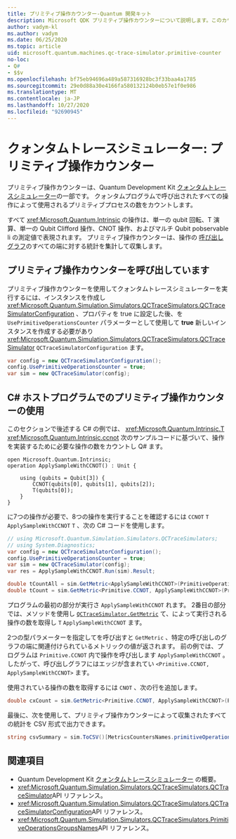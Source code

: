 ```yaml
---
title: プリミティブ操作カウンター-Quantum 開発キット
description: Microsoft QDK プリミティブ操作カウンターについて説明します。このカウンターは、クォンタムトレースシミュレーターを使用して、プログラム内の操作によって使用されるプリミティブプロセスを追跡し Q# ます。
author: vadym-kl
ms.author: vadym
ms.date: 06/25/2020
ms.topic: article
uid: microsoft.quantum.machines.qc-trace-simulator.primitive-counter
no-loc:
- Q#
- $$v
ms.openlocfilehash: bf75eb94696a489a587316928bc3f33baa4a1785
ms.sourcegitcommit: 29e0d88a30e4166fa580132124b0eb57e1f0e986
ms.translationtype: MT
ms.contentlocale: ja-JP
ms.lasthandoff: 10/27/2020
ms.locfileid: "92690945"
---
```

# <a name="quantum-trace-simulator-primitive-operations-counter"></a>クォンタムトレースシミュレーター: プリミティブ操作カウンター

プリミティブ操作カウンターは、Quantum Development Kit [クォンタムトレースシミュレーター](xref:microsoft.quantum.machines.qc-trace-simulator.intro)の一部です。 クォンタムプログラムで呼び出されたすべての操作によって使用されるプリミティブプロセスの数をカウントします。 

すべて <xref:Microsoft.Quantum.Intrinsic> の操作は、単一の qubit 回転、T 演算、単一の Qubit Clifford 操作、CNOT 操作、およびマルチ Qubit pobservable li の測定値で表現されます。 プリミティブ操作カウンターは、操作の [呼び出しグラフ](https://en.wikipedia.org/wiki/Call_graph)のすべての端に対する統計を集計して収集します。

## <a name="invoking-the-primitive-operation-counter"></a>プリミティブ操作カウンターを呼び出しています

プリミティブ操作カウンターを使用してクォンタムトレースシミュレーターを実行するには、インスタンスを作成し <xref:Microsoft.Quantum.Simulation.Simulators.QCTraceSimulators.QCTraceSimulatorConfiguration> 、プロパティを true に設定した後、を `UsePrimitiveOperationsCounter` パラメーターとして使用して **true** 新しいインスタンスを作成する必要があり <xref:Microsoft.Quantum.Simulation.Simulators.QCTraceSimulators.QCTraceSimulator> `QCTraceSimulatorConfiguration` ます。

```csharp
var config = new QCTraceSimulatorConfiguration();
config.UsePrimitiveOperationsCounter = true;
var sim = new QCTraceSimulator(config);
```

## <a name="using-the-primitive-operation-counter-in-a-c-host-program"></a>C# ホストプログラムでのプリミティブ操作カウンターの使用

このセクションで後述する C# の例では、 <xref:Microsoft.Quantum.Intrinsic.T> <xref:Microsoft.Quantum.Intrinsic.ccnot> 次のサンプルコードに基づいて、操作を実装するために必要な操作の数をカウントし Q# ます。

```qsharp
open Microsoft.Quantum.Intrinsic;
operation ApplySampleWithCCNOT() : Unit {

    using (qubits = Qubit[3]) {
        CCNOT(qubits[0], qubits[1], qubits[2]);
        T(qubits[0]);
    }
}
```

に7つの操作が必要で、8つの操作を実行することを確認するには `CCNOT` `T` `ApplySampleWithCCNOT` `T` 、次の C# コードを使用します。

```csharp 
// using Microsoft.Quantum.Simulation.Simulators.QCTraceSimulators;
// using System.Diagnostics;
var config = new QCTraceSimulatorConfiguration();
config.UsePrimitiveOperationsCounter = true;
var sim = new QCTraceSimulator(config);
var res = ApplySampleWithCCNOT.Run(sim).Result;

double tCountAll = sim.GetMetric<ApplySampleWithCCNOT>(PrimitiveOperationsGroupsNames.T);
double tCount = sim.GetMetric<Primitive.CCNOT, ApplySampleWithCCNOT>(PrimitiveOperationsGroupsNames.T);
```

プログラムの最初の部分が実行さ `ApplySampleWithCCNOT` れます。 2番目の部分では、メソッドを使用し [`QCTraceSimulator.GetMetric`](https://docs.microsoft.com/dotnet/api/microsoft.quantum.simulation.simulators.qctracesimulators.qctracesimulator.getmetric) て、によって実行される操作の数を取得し `T` `ApplySampleWithCCNOT` ます。 

2つの型パラメーターを指定してを呼び出すと `GetMetric` 、特定の呼び出しのグラフの端に関連付けられているメトリックの値が返されます。 前の例では、プログラムは `Primitive.CCNOT` 内で操作を呼び出します `ApplySampleWithCCNOT` 。したがって、呼び出しグラフにはエッジが含まれてい `<Primitive.CCNOT, ApplySampleWithCCNOT>` ます。 

使用されている操作の数を取得するには `CNOT` 、次の行を追加します。
```csharp
double cxCount = sim.GetMetric<Primitive.CCNOT, ApplySampleWithCCNOT>(PrimitiveOperationsGroupsNames.CX);
```

最後に、次を使用して、プリミティブ操作カウンターによって収集されたすべての統計を CSV 形式で出力できます。
```csharp
string csvSummary = sim.ToCSV()[MetricsCountersNames.primitiveOperationsCounter];
```

## <a name="see-also"></a>関連項目

- Quantum Development Kit [クォンタムトレースシミュレーター](xref:microsoft.quantum.machines.qc-trace-simulator.intro) の概要。
- <xref:Microsoft.Quantum.Simulation.Simulators.QCTraceSimulators.QCTraceSimulator>API リファレンス。
- <xref:Microsoft.Quantum.Simulation.Simulators.QCTraceSimulators.QCTraceSimulatorConfiguration>API リファレンス。
- <xref:Microsoft.Quantum.Simulation.Simulators.QCTraceSimulators.PrimitiveOperationsGroupsNames>API リファレンス。